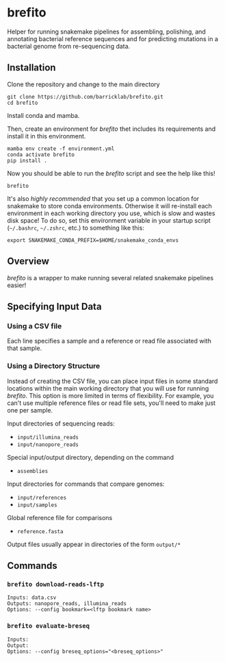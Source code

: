 # brefito

Helper for running snakemake pipelines for assembling, polishing, and annotating bacterial reference sequences and for predicting mutations in a bacterial genome from re-sequencing data.

## Installation

Clone the repository and change to the main directory
```
git clone https://github.com/barricklab/brefito.git
cd brefito
```

Install conda and mamba.

Then, create an environment for _brefito_ thet includes its requirements and install it in this environment.

```
mamba env create -f environment.yml
conda activate brefito
pip install .
```

Now you should be able to run the _brefito_ script and see the help like this!
```
brefito
```

It's also *highly recommended* that you set up a common location for snakemake to store conda environments. Otherwise it will re-install each environment in each working directory you use, which is slow and wastes disk space! To do so, set this environment variable in your startup script (`~/.bashrc`, `~/.zshrc`, etc.) to something like this:
```
export SNAKEMAKE_CONDA_PREFIX=$HOME/snakemake_conda_envs
```

## Overview

_brefito_ is a wrapper to make running several related snakemake pipelines easier!

## Specifying Input Data

### Using a CSV file

Each line specifies a sample and a reference or read file associated with that sample.


### Using a Directory Structure

Instead of creating the CSV file, you can place input files in some standard locations within the main working directory that you will use for running _brefito_. This option is more limited in terms of flexibility. For example, you can't use multiple reference files or read file sets, you'll need to make just one per sample.

Input directories of sequencing reads:
* `input/illumina_reads`
* `input/nanopore_reads`

Special input/output directory, depending on the command
* `assemblies`

Input directories for commands that compare genomes:
* `input/references`
* `input/samples`

Global reference file for comparisons
* `reference.fasta`

Output files usually appear in directories of the form `output/*`

## Commands

### `brefito download-reads-lftp`
```
Inputs: data.csv
Outputs: nanopore_reads, illumina_reads
Options: --config bookmark=<lftp bookmark name>
```

### `brefito evaluate-breseq`
```
Inputs:
Output:
Options: --config breseq_options="<breseq_options>"
```